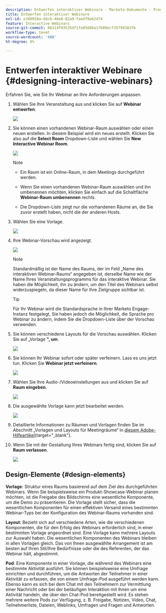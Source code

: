 ```yaml
---
description: Entwerfen interaktiver Webinare - Marketo-Dokumente - Produktdokumentation
title: Entwerfen interaktiver Webinare
exl-id: e340910a-ddcb-46e8-82a9-faedf0ab2d74
feature: Interactive Webinars
source-git-commit: 86314f93535df1fe0568ba1f609ecf35799383fb
workflow-type: tm+mt
source-wordcount: '488'
ht-degree: 0%

---
```


# Entwerfen interaktiver Webinare {#designing-interactive-webinars}

Erfahren Sie, wie Sie Ihr Webinar an Ihre Anforderungen anpassen.

1. Wählen Sie Ihre Veranstaltung aus und klicken Sie auf **Webinar entwerfen**.

   ![](assets/designing-interactive-webinars-1.png)

1. Sie können einen vorhandenen Webinar-Raum auswählen oder einen neuen erstellen. In diesem Beispiel wird ein neues erstellt. Klicken Sie also auf die **Select Room** Dropdown-Liste und wählen Sie **New Interactive Webinar Room**.

   ![](assets/designing-interactive-webinars-2.png)

   >[!NOTE]
   >
   >* Ein Raum ist ein Online-Raum, in dem Meetings durchgeführt werden.
   >
   >* Wenn Sie einen vorhandenen Webinar-Raum auswählen und ihn umbenennen möchten, klicken Sie einfach auf die Schaltfläche **Webinar-Raum umbenennen** rechts.
   >
   >* Die Dropdown-Liste zeigt nur die vorhandenen Räume an, die Sie zuvor erstellt haben, nicht die der anderen Hosts.

1. Wählen Sie eine Vorlage.

   ![](assets/designing-interactive-webinars-3.png)

1. Ihre Webinar-Vorschau wird angezeigt.

   ![](assets/designing-interactive-webinars-4.png)

   >[!NOTE]
   >
   >Standardmäßig ist der Name des Raums, der im Feld „Name des interaktiven Webinar-Raums“ angegeben ist, derselbe Name wie der Name Ihres Veranstaltungsprogramms für das interaktive Webinar. Sie haben die Möglichkeit, ihn zu ändern, um den Titel des Webinars selbst widerzuspiegeln, da dieser Name für Ihre Zielgruppe sichtbar ist.

   >[!TIP]
   >
   >Für Ihr Webinar wird die Standardsprache in Ihrer Marketo Engage-Instanz festgelegt, Sie haben jedoch die Möglichkeit, die Sprache pro Webinar zu ändern, indem Sie die Dropdown-Liste über der Vorschau verwenden.

1. Sie können verschiedene Layouts für die Vorschau auswählen. Klicken Sie auf „Vorlage **&quot;, um**.

   ![](assets/designing-interactive-webinars-5.png)

1. Sie können Ihr Webinar sofort oder später verfeinern. Lass es uns jetzt tun. Klicken Sie **Webinar jetzt verfeinern**.

   ![](assets/designing-interactive-webinars-6.png)

1. Wählen Sie Ihre Audio-/Videoeinstellungen aus und klicken Sie auf **Raum eingeben**.

   ![](assets/designing-interactive-webinars-7.png)

1. Die ausgewählte Vorlage kann jetzt bearbeitet werden.

   ![](assets/designing-interactive-webinars-8.png)

1. Detaillierte Informationen zu Räumen und Vorlagen finden Sie im Abschnitt „Vorlagen und Layouts für Meetingräume“ in [diesem Adobe-Hilfeartikel](https://helpx.adobe.com/in/adobe-connect/using/creating-arranging-meetings.html#creating_and_arranging_meetings){target="_blank"}.

1. Wenn Sie mit der Gestaltung Ihres Webinars fertig sind, klicken Sie auf **Raum verlassen**.

   ![](assets/designing-interactive-webinars-9.png)

## Design-Elemente {#design-elements}

**Vorlage**: Struktur eines Raums basierend auf dem Ziel des durchgeführten Webinars. Wenn Sie beispielsweise ein Produkt-Showcase-Webinar planen möchten, ist die Freigabe des Bildschirms eine wesentliche Komponente, um die Demo zu präsentieren. Die Vorlage stellt sicher, dass die wesentlichen Komponenten für einen effektiven Versand eines bestimmten Webinar-Typs bei der Konfiguration des Webinar-Raums vorhanden sind.

**Layout**: Bezieht sich auf verschiedene Arten, wie die verschiedenen Komponenten, die für den Erfolg des Webinars erforderlich sind, in einer bestimmten Vorlage angeordnet sind. Eine Vorlage kann mehrere Layouts zur Auswahl haben. Die wesentlichen Komponenten des Webinars bleiben in allen Vorlagen gleich. Das von Ihnen ausgewählte Arrangement ist am besten auf Ihren Stil/Ihre Bedürfnisse oder die des Referenten, der das Webinar hält, abgestimmt.

**Pod**: Eine Komponente in einer Vorlage, die während des Webinars eine bestimmte Aktivität ausführt. Sie können beispielsweise eine Umfrage einrichten und durchführen, um die Antworten der Teilnehmer in einer Aktivität zu erfassen, die von einem Umfrage-Pod ausgeführt werden kann. Ebenso kann es sich bei dem Chat mit den Teilnehmern zur Vermittlung einer Nachricht oder bei der beiläufigen Interaktion mit ihnen um eine Aktivität handeln, die über den Chat-Pod bereitgestellt wird. Es stehen mehrere weitere Pods zur Verfügung, z. B. Freigabe, Notizen, Video, Chat, Teilnehmerliste, Dateien, Weblinks, Umfragen und Fragen und Antworten.

